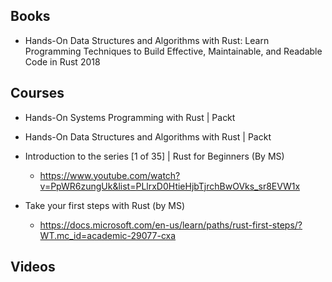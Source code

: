 


## Books
- Hands-On Data Structures and Algorithms with Rust: Learn Programming Techniques to Build Effective, Maintainable, and Readable Code in Rust 2018


## Courses
- Hands-On Systems Programming with Rust | Packt

- Hands-On Data Structures and Algorithms with Rust | Packt

- Introduction to the series [1 of 35] | Rust for Beginners  (By MS)
  - https://www.youtube.com/watch?v=PpWR6zungUk&list=PLlrxD0HtieHjbTjrchBwOVks_sr8EVW1x

- Take your first steps with Rust (by MS)
  - https://docs.microsoft.com/en-us/learn/paths/rust-first-steps/?WT.mc_id=academic-29077-cxa
## Videos

